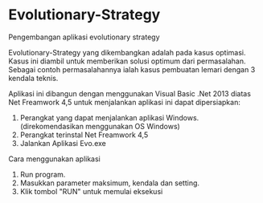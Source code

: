 # Evolutionary-Strategy
Pengembangan aplikasi evolutionary strategy




Evolutionary-Strategy yang dikembangkan adalah pada kasus optimasi. Kasus ini diambil untuk memberikan solusi optimum dari permasalahan. Sebagai contoh permasalahannya ialah kasus pembuatan lemari dengan 3 kendala teknis.

Aplikasi ini dibangun dengan menggunakan Visual Basic .Net 2013 diatas Net Freamwork 4,5
untuk menjalankan aplikasi ini dapat dipersiapkan:
1. Perangkat yang dapat menjalankan aplikasi Windows. (direkomendasikan menggunakan OS Windows)
2. Perangkat terinstal Net Freamwork 4,5
3. Jalankan Aplikasi Evo.exe

Cara menggunakan aplikasi
1. Run program. 
2. Masukkan parameter maksimum, kendala dan setting.
3. Klik tombol "RUN" untuk memulai eksekusi


